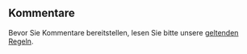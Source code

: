 ## <a name="comments"></a>Kommentare

Bevor Sie Kommentare bereitstellen, lesen Sie bitte unsere [geltenden Regeln](../house-rules.md).